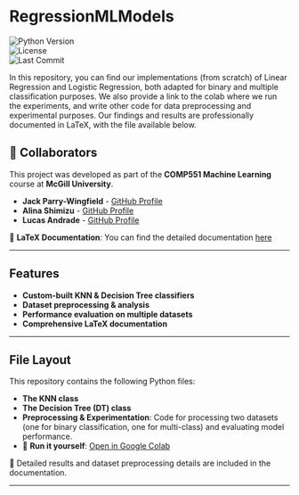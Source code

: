 # RegressionMLModels


![Python Version](https://img.shields.io/badge/Python-3.8+-blue)  
![License](https://img.shields.io/badge/License-MIT-green)  
![Last Commit](https://img.shields.io/github/last-commit/JackPW-lang/RegressionMLModels) 

In this repository, you can find our implementations (from scratch) of Linear Regression and Logistic Regression, both adapted for binary and multiple classification purposes. We also provide a link to the colab where we run the experiments, and write other code for data preprocessing and experimental purposes. Our findings and results are professionally documented in LaTeX, with the file available below.

## 👥 Collaborators  
This project was developed as part of the **COMP551 Machine Learning** course at **McGill University**.  

- **Jack Parry-Wingfield** - [GitHub Profile](https://github.com/JackPW-lang)  
- **Alina Shimizu** - [GitHub Profile](https://github.com/alinashimizu)  
- **Lucas Andrade** - [GitHub Profile](https://github.com/lucasandrdd)  

📄 **LaTeX Documentation**: You can find the detailed documentation [here](RegressionDocumentation.pdf) 

---  

## Features  
- **Custom-built KNN & Decision Tree classifiers**  
- **Dataset preprocessing & analysis**  
- **Performance evaluation on multiple datasets**  
- **Comprehensive LaTeX documentation**  

---  

## File Layout  
This repository contains the following Python files:  

-  **The KNN class**  
-  **The Decision Tree (DT) class**  
-  **Preprocessing & Experimentation**: Code for processing two datasets (one for binary classification, one for multi-class) and evaluating model performance.  
  - 📂 **Run it yourself**: [Open in Google Colab](https://colab.research.google.com/drive/17jTorj3ApPJmvi3q3lzWWXd8XuMWXA5i#scrollTo=hPOusERmzsR1)   

📄 Detailed results and dataset preprocessing details are included in the documentation.  

---  
